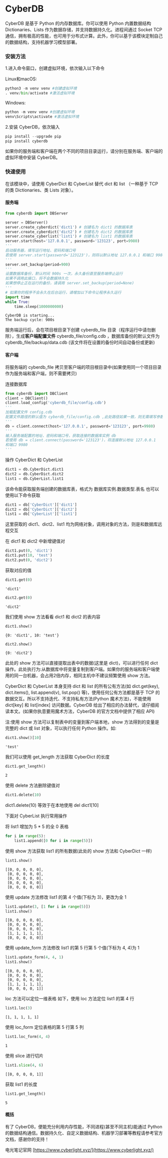 # CyberDB

CyberDB 是基于 Python 的内存数据库。你可以使用 Python 内置数据结构 Dictionaries、Lists 作为数据存储，并支持数据持久化。进程间通过 Socket TCP 通信，拥有极高的性能，也可用于分布式计算。此外，你可以基于该模块定制自己的数据结构，支持机器学习模型部署。

### 安装方法

1.进入命令窗口，创建虚拟环境，依次输入以下命令

Linux和macOS:



```python
python3 -m venv venv #创建虚拟环境
. venv/bin/activate #激活虚拟环境
```

Windows:


```python
python -m venv venv #创建虚拟环境
venv\Scripts\activate #激活虚拟环境
```

2.安装 CyberDB，依次输入


```python
pip install --upgrade pip
pip install cyberdb
```

如果你的服务端和客户端在两个不同的项目目录运行，请分别在服务端、客户端的虚拟环境中安装 CyberDB。

### 快速使用

在该模块中，请使用 CyberDict 和 CyberList 替代 dict 和 list （一种基于 TCP 的类 Dictionaries、类 Lists 对象）。

#### 服务端



```python
from cyberdb import DBServer

server = DBServer()
server.create_cyberdict('dict1') # 创建名为 dict1 的数据库表
server.create_cyberdict('dict2') # 创建名为 dict2 的数据库表
server.create_cyberlist('list1') # 创建名为 list1 的数据库表
server.start(host='127.0.0.1', password='123123', port=9980)
'''
启动服务器，填写运行地址、密码和端口号
若使用 server.start(password='123123')，则将以默认地址 127.0.0.1 和端口 9980 运行
'''
server.set_backup(period=900)
'''
设置数据库备份，默认时间 900s 一次，永久备份直至服务端停止运行
如果不调用此接口，将不会数据持久化
如果想停止正在运行的备份，请调用 server.set_backup(period=None)
'''
# 如果你的程序不会永久在后台运行，请增加以下命令让程序永久运行
import time
while True:
    time.sleep(1000000000)
```

    CyberDB is starting...
    The backup cycle: 900s
    


服务端运行后，会在项目根目录下创建 cyberdb_file 目录（程序运行中请勿删除），生成**客户端配置文件** cyberdb_file/config.cdb ，数据库备份的默认文件为 cyberdb_file/backup/data.cdb (该文件将在设置的备份时间自动备份或更新)

#### 客户端

将服务端的 cyberdb_file 拷贝至客户端的项目根目录中(如果使用同一个项目目录作为服务端和客户端，则不需要拷贝)

连接数据库


```python
from cyberdb import DBClient
client = DBClient()
client.load_config('cyberdb_file/config.cdb') 
'''
加载配置文件 config.cdb
配置文件路径的默认值为 cyberdb_file/config.cdb ,此处路径如果一致，则无需填写参数。
'''
db = client.connect(host='127.0.0.1', password='123123', port=9980)
'''
输入服务端配置的地址、密码和端口号，获取连接的数据库实例 db
若使用 db = client.connect(password='123123')，将连接默认地址 127.0.0.1 
和端口 9980
'''
```

    


操作 CyberDict 和 CyberList


```python
dict1 = db.CyberDict.dict1
dict2 = db.CyberDict.dict2
list1 = db.CyberList.list1
```

该命令能获取服务端创建的数据库表，格式为 数据库实例.数据类型.表名
也可以使用以下命令获取


```python
dict1 = db['CyberDict']['dict1']
dict2 = db['CyberDict']['dict2']
list1 = db['CyberList']['list1']
```

这里获取的 dict1、dict2、list1 均为网络对象，调用对象的方法，则是和数据库远程交互

在 dict1 和 dict2 中新增键值对


```python
dict1.put(0, 'dict1')
dict1.put(10, 'test')
dict2.put(0, 'dict2')
```

获取对应的值


```python
dict1.get(0)
```




    'dict1'




```python
dict2.get(0)
```




    'dict2'



我们使用 show 方法看看 dict1 和 dict2 的表内容


```python
dict1.show()
```




    {0: 'dict1', 10: 'test'}




```python
dict2.show()
```




    {0: 'dict2'}



此处的 show 方法可以直接提取出表中的数据(这里是 dict)，可以进行任何 dict 操作。此处执行为:从数据库中将变量复制到客户端。如果你的服务端和客户端使用的同一台机器，会占用2倍内存，相同主机中不建议频繁使用 show 方法。

CyberDict 和 CyberList 本身支持 dict 和 list 的所有公有方法(如 dict.get(key), dict.items(), list.append(v), list.pop() 等)，使用任何公有方法都是基于 TCP 的数据交互。所以不支持迭代、不支持私有方法(Python 魔术方法)，不能使用 dict[key] 和 list[index] 访问数据。CyberDB 给出了相应的办法替代，请仔细阅读本文。(如果你执意要用魔术方法，CyberDB 的官方文档中提供了相应 API)

注:使用 show 方法可以复制表中的变量到客户端本地，show 方法得到的变量是完整的 dict 或 list 对象，可以执行任何 Python 操作。如:


```python
dict1.show()[10]
```




    'test'



我们可以使用 get_length 方法获取 CyberDict 的长度


```python
dict1.get_length()
```




    2



使用 delete 方法删除键值对


```python
dict1.delete(10)
```

dict1.delete(10) 等效于在本地使用 del dict1[10]

下面对 CyberList 执行常用操作

将 list1 增加为 5 * 5 的全 0 表格


```python
for i in range(5):
    list1.append([0 for i in range(5)])
```

使用 show 方法获取 list1 的所有数据(此处的 show 方法和 CyberDict 一样)


```python
list1.show()
```




    [[0, 0, 0, 0, 0],
     [0, 0, 0, 0, 0],
     [0, 0, 0, 0, 0],
     [0, 0, 0, 0, 0],
     [0, 0, 0, 0, 0]]



使用 update 方法修改 list1 的第 4 个值(下标为 3)，更改为全 1


```python
list1.update(3, [1 for i in range(5)])
list1.show()
```




    [[0, 0, 0, 0, 0],
     [0, 0, 0, 0, 0],
     [0, 0, 0, 0, 0],
     [1, 1, 1, 1, 1],
     [0, 0, 0, 0, 0]]



使用 update_form 方法修改 list1 的第 5 行第 5 个值(下标为 4, 4)为 1


```python
list1.update_form(4, 4, 1)
list1.show()
```




    [[0, 0, 0, 0, 0],
     [0, 0, 0, 0, 0],
     [0, 0, 0, 0, 0],
     [1, 1, 1, 1, 1],
     [0, 0, 0, 0, 1]]



loc 方法可以定位一维表格
如下，使用 loc 方法定位 list1 的第 4 行


```python
list1.loc(3)
```




    [1, 1, 1, 1, 1]



使用 loc_form 定位表格的第 5 行第 5 列


```python
list1.loc_form(4, 4)
```




    1



使用 slice 进行切片


```python
list1.slice(4, 6)
```




    [[0, 0, 0, 0, 1]]



获取 list1 的长度


```python
list1.get_length()
```




    5



#### 概括

有了 CyberDB，便能充分利用内存性能，不同进程(甚至不同主机)能通过 Python 的数据结构通信。数据持久化、自定义数据结构、机器学习部署等教程请参考官方文档，感谢你的支持！

电光笔记官网 [https://www.cyberlight.xyz/](https://www.cyberlight.xyz/)
